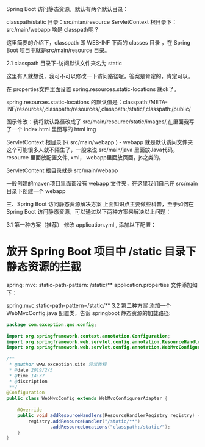 Spring Boot 访问静态资源，默认有两个默认目录：

classpath/static 目录：src/mian/resource
ServletContext 根目录下： src/main/webapp
啥是 classpath呢 ?

这里简要的介绍下，classpath 即 WEB-INF 下面的 classes 目录 ，在 Spring Boot 项目中就是src/main/resource 目录。

2.1 classpath 目录下-访问默认文件夹名为 static

这里有人就想说，我可不可以修改一下访问路径呢，答案是肯定的，肯定可以。

在 properties文件里面设置 spring.resources.static-locations 就ok了。

spring.resources.static-locations 的默认值是：classpath:/META-INF/resources/,classpath:/resources/,classpath:/static/,classpath:/public/

图示修改：我将默认路径改成了 src/main/resource/static/images/,在里面我写了一个 index.html 里面写的 html img

ServletContext 根目录下( src/main/webapp ) - webapp 就是默认访问文件夹
这个可能很多人就不陌生了，一般来说 src/main/java 里面放Java代码，resource 里面放配置文件, xml， webapp里面放页面，js之类的。

ServletContent 根目录就是 src/main/webapp

一般创建的maven项目里面都没有 webapp 文件夹，在这里我们自己在 src/main 目录下创建一个 webapp


三、Spring Boot 访问静态资源解决方案
上面知识点主要做些科普，至于如何在 Spring Boot 访问静态资源，可以通过以下两种方案来解决以上问题：

3.1 第一种方案（推荐）
修改 application.yml , 添加以下配置：

# 放开 Spring Boot 项目中 /static 目录下静态资源的拦截
spring:
  mvc:
    static-path-pattern: /static/**
application.properties 文件添加如下：

spring.mvc.static-path-pattern=/static/**
3.2 第二种方案
添加一个 WebMvcConfig.java 配置类，告诉 springboot 静态资源的加载路径:

```java
package com.exception.qms.config;
 
import org.springframework.context.annotation.Configuration;
import org.springframework.web.servlet.config.annotation.ResourceHandlerRegistry;
import org.springframework.web.servlet.config.annotation.WebMvcConfigurerAdapter;
 
/**
 * @author www.exception.site 异常教程
 * @date 2019/2/5
 * @time 14:37
 * @discription
 **/
@Configuration
public class WebMvcConfig extends WebMvcConfigurerAdapter {
 
    @Override
    public void addResourceHandlers(ResourceHandlerRegistry registry) {
        registry.addResourceHandler("/static/**")
                .addResourceLocations("classpath:/static/");
    }
}
```